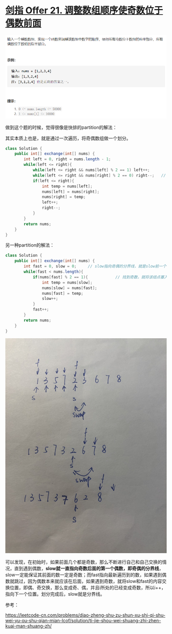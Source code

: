 # [剑指 Offer 21. 调整数组顺序使奇数位于偶数前面](https://leetcode-cn.com/problems/diao-zheng-shu-zu-shun-xu-shi-qi-shu-wei-yu-ou-shu-qian-mian-lcof/)

<img src="pic\image-20210316221400620.png" alt="image-20210316221400620" style="zoom:67%;" />

做到这个题的时候，觉得很像是快排的partition的解法：

其实本质上也是，就是通过一次遍历，将奇偶数组做一个划分。

```java
class Solution {
    public int[] exchange(int[] nums) {
        int left = 0, right = nums.length - 1;
        while(left <= right){
            while(left <= right && nums[left] % 2 == 1) left++;
            while(left <= right && nums[right] % 2 == 0) right--;   // 直到找到一个左侧的偶数，右侧的奇数
            if(left <= right){
                int temp = nums[left];
                nums[left] = nums[right];
                nums[right] = temp;
                left++;
                right--;
            }
        }
        return nums;
    }
}
```

另一种partition的解法：

```java
class Solution {
    public int[] exchange(int[] nums) {
        int fast = 0, slow = 0;     // slow指向奇偶的分界线，就是slow前一个一定为奇数
        while(fast < nums.length){
            if(nums[fast] % 2 == 1){            // 找到奇数，就将该结点塞入到slow那边
                int temp = nums[slow];
                nums[slow] = nums[fast];
                nums[fast] = temp;
                slow++;
            }
            fast++; 
        }
        return nums;
    }
}
```

<img src="pic/offer21.jpg" style="zoom: 67%;" >

可以发现，在初始时，如果前面几个都是奇数，那么不断进行自己和自己交换的情况，直到遇到偶数，**slow就一直指向奇数后面的第一个偶数，即奇偶的分界线**，slow一定能保证其前面的数一定是奇数；而fast指向最新遍历到的数，如果遇到偶数就跳过，因为偶数本来就应该在后面，如果遇到奇数，就将slow和fast的内容交换位置，即偶、奇交换，那么变成奇、偶，并且i所处的已经变成奇数，所以i++，指向下一个位置。划分完成后，slow就是分界线。

参考：

https://leetcode-cn.com/problems/diao-zheng-shu-zu-shun-xu-shi-qi-shu-wei-yu-ou-shu-qian-mian-lcof/solution/ti-jie-shou-wei-shuang-zhi-zhen-kuai-man-shuang-zh/